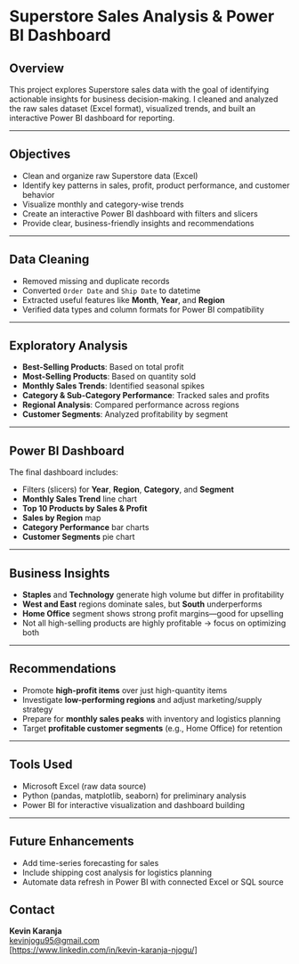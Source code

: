 # Superstore Sales Analysis & Power BI Dashboard

## Overview

This project explores Superstore sales data with the goal of identifying actionable insights for business decision-making. I cleaned and analyzed the raw sales dataset (Excel format), visualized trends, and built an interactive Power BI dashboard for reporting.

---

## Objectives

- Clean and organize raw Superstore data (Excel)
- Identify key patterns in sales, profit, product performance, and customer behavior
- Visualize monthly and category-wise trends
- Create an interactive Power BI dashboard with filters and slicers
- Provide clear, business-friendly insights and recommendations

---

## Data Cleaning

- Removed missing and duplicate records
- Converted `Order Date` and `Ship Date` to datetime
- Extracted useful features like **Month**, **Year**, and **Region**
- Verified data types and column formats for Power BI compatibility

---

## Exploratory Analysis

- **Best-Selling Products**: Based on total profit
- **Most-Selling Products**: Based on quantity sold
- **Monthly Sales Trends**: Identified seasonal spikes
- **Category & Sub-Category Performance**: Tracked sales and profits
- **Regional Analysis**: Compared performance across regions
- **Customer Segments**: Analyzed profitability by segment

---

## Power BI Dashboard

The final dashboard includes:

- Filters (slicers) for **Year**, **Region**, **Category**, and **Segment**
- **Monthly Sales Trend** line chart
- **Top 10 Products by Sales & Profit**
- **Sales by Region** map
- **Category Performance** bar charts
- **Customer Segments** pie chart

---

## Business Insights

- **Staples** and **Technology** generate high volume but differ in profitability
- **West and East** regions dominate sales, but **South** underperforms
- **Home Office** segment shows strong profit margins—good for upselling
- Not all high-selling products are highly profitable → focus on optimizing both

---

## Recommendations

- Promote **high-profit items** over just high-quantity items
- Investigate **low-performing regions** and adjust marketing/supply strategy
- Prepare for **monthly sales peaks** with inventory and logistics planning
- Target **profitable customer segments** (e.g., Home Office) for retention

---

## Tools Used

- Microsoft Excel (raw data source)
- Python (pandas, matplotlib, seaborn) for preliminary analysis
- Power BI for interactive visualization and dashboard building

---

## Future Enhancements

- Add time-series forecasting for sales
- Include shipping cost analysis for logistics planning
- Automate data refresh in Power BI with connected Excel or SQL source

## Contact
**Kevin Karanja**  
kevinjogu95@gmail.com  
[https://www.linkedin.com/in/kevin-karanja-njogu/]
